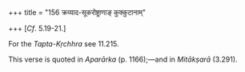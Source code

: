 +++
title = "156 क्रव्याद-सूकरोष्ट्राणाङ् कुक्कुटानाम्"

+++
[*Cf*.
5.19-21.]

For the *Tapta-Kṛchhra* see 11.215.

This verse is quoted in *Aparārka* (p. 1166);—and in *Mitākṣarā*
(3.291).


